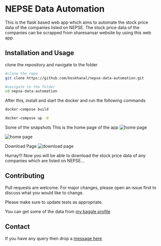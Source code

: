 # NEPSE Data Automation
This is the flask based web app which aims to automate the stock price data of the companies listed on NEPSE. The stock price data of the companies can be scrapped from sharesansar website by using this web app.

## Installation and Usage

clone the repository and navigate to the folder
```bash
#clone the repo
git clone https://github.com/keskhanal/nepse-data-automation.git

#navigate to the folder
cd nepse-data-automation 
```
After this, install and start the docker and run the following commands

```bash
docker-compose build

docker-compose up -d
```
Some of the snapshots 
This is the home page of the app
![home page](https://github.com/keskhanal/nepse-data-automation/blob/main/screenshots/Screenshot1.png?raw=true)

![home page](https://github.com/keskhanal/nepse-data-automation/blob/main/screenshots/Screenshot2.png?raw=true)


Download Page
![download page](https://github.com/keskhanal/nepse-data-automation/blob/main/screenshots/Screenshot3.png?raw=true)


Hurray!!! Now you will be able to download the stock price data of any companies which are listed on NEPSE...

## Contributing
Pull requests are welcome. For major changes, please open an issue first to discuss what you would like to change.

Please make sure to update tests as appropriate.

You can get some of the data from [my kaggle profile](https://www.kaggle.com/datasets/keskhanal2413/stock-price-dataset-of-top-companies-of-nepse/settings)

## Contact
If you have any query then drop a [message here](https://www.linkedin.com/in/keskhanal/)